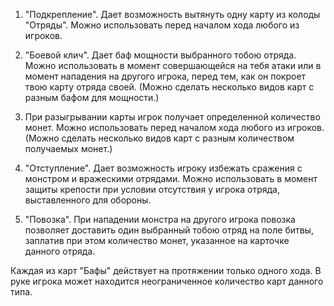 1. "Подкрепление". Дает возможность вытянуть одну карту из колоды "Отряды". Можно использовать перед началом хода любого из игроков.

2. "Боевой клич". Дает баф мощности выбранного тобою отряда. Можно использовать в момент совершающейся на тебя атаки или в момент нападения на другого игрока, перед тем, как он покроет твою карту отряда своей. (Можно сделать несколько видов карт с разным бафом для мощности.)

3. При разыгрывании карты игрок получает определенной количество монет. Можно использовать перед началом хода любого из игроков. (Можно сделать несколько видов карт с разным количеством получаемых монет.)

4. "Отступление". Дает возможность игроку избежать сражения с монстром и вражескими отрядами. Можно использовать в момент защиты крепости при условии отсутствия у игрока отряда, выставленного для обороны.

5. "Повозка". При нападении монстра на другого игрока повозка позволяет доставить один выбранный тобою отряд на поле битвы, заплатив при этом количество монет, указанное на карточке данного отряда.

Каждая из карт "Бафы" действует на протяжении только одного хода. В руке игрока может находится неограниченное количество карт данного типа.